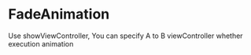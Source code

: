 # FadeAnimation
Use showViewController, You can specify A to B viewController whether execution animation
